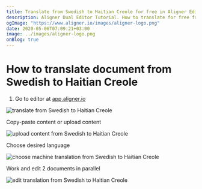 ```yaml
---
title: Translate from Swedish to Haitian Creole for free in Aligner Editor
description: Aligner Dual Editor Tutorial. How to translate for free from Swedish to Haitian Creole. Aligner is multilingual document management platform. 
ogImage: "https://www.aligner.io/images/aligner-logo.png"
date: 2020-05-06T07:09:21+03:00
image: ../images/aligner-logo.png
onBlog: true
---
```


# How to translate document from Swedish to Haitian Creole

1. Go to editor at [app.aligner.io](https://app.aligner.io "Aligner App web page")

![translate from Swedish to Haitian Creole](../aligner-blank-editor.png "translate from Swedish to Haitian Creole")

Copy-paste content or upload content

![upload content from Swedish to Haitian Creole](../aligner-uploaded-document.png "upload content from Swedish to Haitian Creole")

Choose desired language

![choose machine translation from Swedish to Haitian Creole](../aligner-language-dropdown.png "choose machine translation from Swedish to Haitian Creole")

Work and edit 2 documents in parallel

![edit translation from Swedish to Haitian Creole](../aligner-double-sitded-editor.png "edit translation from Swedish to Haitian Creole")


